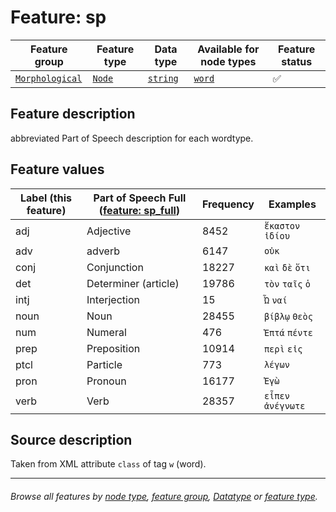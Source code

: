 # Feature: sp  <a name="start"></a>

Feature group | Feature type | Data type | Available for node types | Feature status
---  | --- | --- | --- | ---
[`Morphological`](featuresbygroup.md#morphological-features) | [`Node`](featuresbyfeaturetype.md#node-features) | [`string`](featuresbydatatype.md#string-datatype) | [`word`](featuresbynodetype.md#word-nodes) | ✅

## Feature description
abbreviated Part of Speech description for each wordtype.

## Feature values 

Label (this feature) | Part of Speech Full ([feature: sp_full](sp_full.md#start)) | Frequency | Examples
--- | --- | --- | ---
adj | Adjective | 8452 | `ἕκαστον` `ἰδίου`
adv | adverb | 6147 | `οὐκ` 
conj | Conjunction | 18227 | `καὶ` `δὲ` `ὅτι`
det | Determiner (article) | 19786 | `τὸν` `ταῖς` `ὁ`
intj | Interjection | 15 | `Ὦ` `ναί`
noun | Noun | 28455 | `βίβλῳ` `Θεὸς`
num | Numeral | 476 | `Ἑπτά` `πέντε`
prep | Preposition | 10914 | `περὶ` `εἰς`
ptcl | Particle | 773 | `λέγων`
pron | Pronoun | 16177 | `Ἐγὼ`
verb | Verb | 28357 | `εἶπεν` `ἀνέγνωτε`


## Source description

Taken from XML attribute `class` of tag `w` (word).

---
###### *Browse all features by [node type](featuresbynodetype.md#start), [feature group](featuresbygroup.md#start), [Datatype](featuresbydatatype.md#start)  or [feature type](featuresbyfeaturetype.md#start).*
